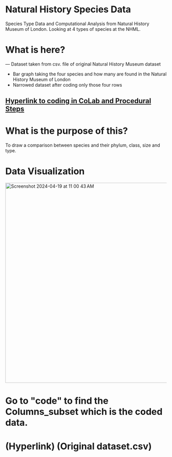 # Natural History Species Data
Species Type Data and Computational Analysis from Natural History Museum of London. Looking at 4 types of species at the NHML.


# What is here?
— Dataset taken from csv. file of original Natural History Museum dataset
- Bar graph taking the four species and how many are found in the Natural History Museum of London
- Narrowed dataset after coding only those four rows


## [Hyperlink to coding in CoLab and Procedural Steps](https://colab.research.google.com/drive/1MXLZo8RTayuao2tWTdAyKFj_8XLNjMq2)

# What is the purpose of this?
To draw a comparison between species and their phylum, class, size and type.

# Data Visualization 
<img width="624" alt="Screenshot 2024-04-19 at 11 00 43 AM" src="https://github.com/Samantha-Lang/Natural-History-Species-Data/assets/167785490/bada307e-1fd1-4efe-89cb-99348cd60376">

# Go to "code" to find the Columns_subset which is the coded data.
# (Hyperlink) (Original dataset.csv) 
